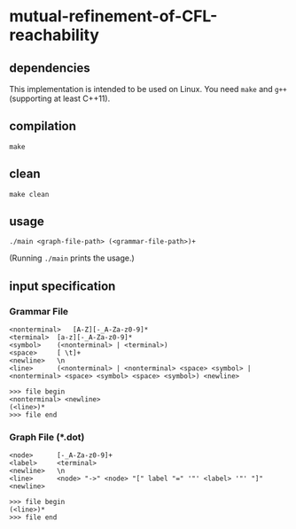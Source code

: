 # mutual-refinement-of-CFL-reachability

## dependencies
This implementation is intended to be used on Linux.
You need `make` and `g++` (supporting at least C++11).

## compilation
`make`

## clean
`make clean`

## usage
`./main <graph-file-path> (<grammar-file-path>)+`

(Running `./main` prints the usage.)

## input specification

### Grammar File
```
<nonterminal>	[A-Z][-_A-Za-z0-9]*
<terminal>	[a-z][-_A-Za-z0-9]*
<symbol>	(<nonterminal> | <terminal>)
<space>		[ \t]+
<newline>	\n
<line>		(<nonterminal> | <nonterminal> <space> <symbol> | <nonterminal> <space> <symbol> <space> <symbol>) <newline>

>>> file begin
<nonterminal> <newline>
(<line>)*
>>> file end
```

### Graph File (*.dot)
```
<node>		[-_A-Za-z0-9]+
<label>		<terminal>
<newline>	\n
<line>		<node> "->" <node> "[" label "=" '"' <label> '"' "]" <newline>

>>> file begin
(<line>)*
>>> file end
```
